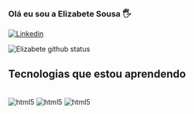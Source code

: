 ### Olá eu sou a Elizabete Sousa 🖐️
 [![Linkedin](https://img.shields.io/badge/LinkedIn-0077B5?style=for-the-badge&logo=linkedin&logoColor=white)](www.linkedin.com/in/elizabete-sousa)

![Elizabete github status](https://github-readme-stats.vercel.app/api?username=elizabetesousa&theme=dracula)

## Tecnologias que estou aprendendo
<div style= "display: inline_block"><br/> 
<img align= "center" alt= "html5" src="https://img.shields.io/badge/HTML5-E34F26?style=for-the-badge&logo=html5&logoColor=white" />
<img align= "center" alt= "html5" src="https://img.shields.io/badge/JavaScript-F7DF1E?style=for-the-badge&logo=javascript&logoColor=black" />
<img align= "center" alt= "html5" src="https://img.shields.io/badge/CSS-239120?&style=for-the-badge&logo=css3&logoColor=white"/>
 
